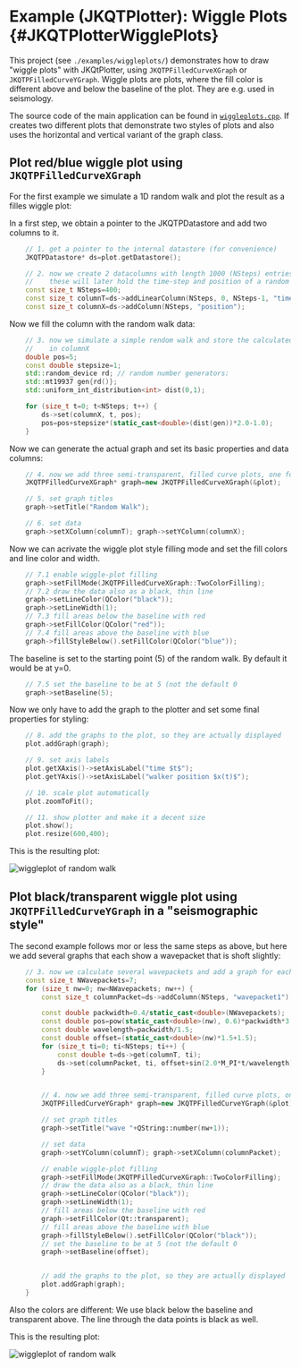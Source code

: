 # Example (JKQTPlotter): Wiggle Plots {#JKQTPlotterWigglePlots}

This project (see `./examples/wiggleplots/`) demonstrates how to draw "wiggle plots" with JKQtPlotter, using `JKQTPFilledCurveXGraph` or `JKQTPFilledCurveYGraph`. Wiggle plots are plots, where the fill color is different above and below the baseline of the plot. They are e.g. used in seismology.

The source code of the main application can be found in  [`wiggleplots.cpp`](https://github.com/jkriege2/JKQtPlotter/tree/master/examples/wiggleplots/wiggleplots.cpp). If creates two different plots that demonstrate two styles of plots and also uses the horizontal and vertical variant of the graph class.

## Plot red/blue wiggle plot using `JKQTPFilledCurveXGraph`

For the first example we simulate a 1D random walk and plot the result as a filles wiggle plot:

In a first step, we obtain a pointer to the JKQTPDatastore and add two columns to it.
```.cpp
    // 1. get a pointer to the internal datastore (for convenience)
    JKQTPDatastore* ds=plot.getDatastore();

    // 2. now we create 2 datacolumns with length 1000 (NSteps) entries in the datastore
    //    these will later hold the time-step and position of a random walker
    const size_t NSteps=400;
    const size_t columnT=ds->addLinearColumn(NSteps, 0, NSteps-1, "time");
    const size_t columnX=ds->addColumn(NSteps, "position");
```

Now we fill the column with the random walk data:

```.cpp
    // 3. now we simulate a simple rendom walk and store the calculated positions
    //    in columnX
    double pos=5;
    const double stepsize=1;
    std::random_device rd; // random number generators:
    std::mt19937 gen{rd()};
    std::uniform_int_distribution<int> dist(0,1);

    for (size_t t=0; t<NSteps; t++) {
        ds->set(columnX, t, pos);
        pos=pos+stepsize*(static_cast<double>(dist(gen))*2.0-1.0);
    }
```

Now we can generate the actual graph and set its basic properties and data columns:

```.cpp
    // 4. now we add three semi-transparent, filled curve plots, one for each histogram
    JKQTPFilledCurveXGraph* graph=new JKQTPFilledCurveXGraph(&plot);

    // 5. set graph titles
    graph->setTitle("Random Walk");

    // 6. set data
    graph->setXColumn(columnT); graph->setYColumn(columnX);
```

Now we can acrivate the wiggle plot style filling mode and set the fill colors and line color and width.

```.cpp
    // 7.1 enable wiggle-plot filling
    graph->setFillMode(JKQTPFilledCurveXGraph::TwoColorFilling);
    // 7.2 draw the data also as a black, thin line
    graph->setLineColor(QColor("black"));
    graph->setLineWidth(1);
    // 7.3 fill areas below the baseline with red
    graph->setFillColor(QColor("red"));
    // 7.4 fill areas above the baseline with blue
    graph->fillStyleBelow().setFillColor(QColor("blue"));
```

The baseline is set to the starting point (5) of the random walk. By default it would be at y=0.

```.cpp
    // 7.5 set the baseline to be at 5 (not the default 0
    graph->setBaseline(5);
```

Now we only have to add the graph to the plotter and set some final properties for styling:

```.cpp
    // 8. add the graphs to the plot, so they are actually displayed
    plot.addGraph(graph);

    // 9. set axis labels
    plot.getXAxis()->setAxisLabel("time $t$");
    plot.getYAxis()->setAxisLabel("walker position $x(t)$");

    // 10. scale plot automatically
    plot.zoomToFit();

    // 11. show plotter and make it a decent size
    plot.show();
    plot.resize(600,400);
```

This is the resulting plot:

![wiggleplot of random walk](https://raw.githubusercontent.com/jkriege2/JKQtPlotter/master/screenshots/wiggleplot_x.png)


## Plot black/transparent wiggle plot using `JKQTPFilledCurveYGraph` in a "seismographic style"

The second example follows mor or less the same steps as above, but here we add several graphs that each show a wavepacket that is shoft slightly:

```.cpp
    // 3. now we calculate several wavepackets and add a graph for each.
    const size_t NWavepackets=7;
    for (size_t nw=0; nw<NWavepackets; nw++) {
        const size_t columnPacket=ds->addColumn(NSteps, "wavepacket1");

        const double packwidth=0.4/static_cast<double>(NWavepackets);
        const double pos=pow(static_cast<double>(nw), 0.6)*packwidth*3.5+5.0*packwidth;
        const double wavelength=packwidth/1.5;
        const double offset=(static_cast<double>(nw)*1.5+1.5);
        for (size_t ti=0; ti<NSteps; ti++) {
            const double t=ds->get(columnT, ti);
            ds->set(columnPacket, ti, offset+sin(2.0*M_PI*t/wavelength)*exp(-0.5*jkqtp_sqr(t-pos)/jkqtp_sqr(packwidth)));
        }


        // 4. now we add three semi-transparent, filled curve plots, one for each histogram
        JKQTPFilledCurveYGraph* graph=new JKQTPFilledCurveYGraph(&plot);

        // set graph titles
        graph->setTitle("wave "+QString::number(nw+1));

        // set data
        graph->setYColumn(columnT); graph->setXColumn(columnPacket);

        // enable wiggle-plot filling
        graph->setFillMode(JKQTPFilledCurveXGraph::TwoColorFilling);
        // draw the data also as a black, thin line
        graph->setLineColor(QColor("black"));
        graph->setLineWidth(1);
        // fill areas below the baseline with red
        graph->setFillColor(Qt::transparent);
        // fill areas above the baseline with blue
        graph->fillStyleBelow().setFillColor(QColor("black"));
        // set the baseline to be at 5 (not the default 0
        graph->setBaseline(offset);


        // add the graphs to the plot, so they are actually displayed
        plot.addGraph(graph);
    }
```

Also the colors are different: We use black below the baseline and transparent above. The line through the data points is black as well.


This is the resulting plot:

![wiggleplot of random walk](https://raw.githubusercontent.com/jkriege2/JKQtPlotter/master/screenshots/wiggleplot_y.png)
